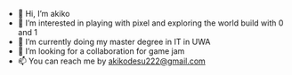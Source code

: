 - 👋 Hi, I’m akiko
- 👀 I’m interested in playing with pixel and exploring the world build with 0 and 1
- 🌱 I’m currently doing my master degree in IT in UWA
- 💞️ I’m looking for a collaboration for game jam
- 📫 You can reach me by akikodesu222@gmail.com

<!---
akikodesu/akikodesu is a ✨ special ✨ repository because its `README.md` (this file) appears on your GitHub profile.
You can click the Preview link to take a look at your changes.
--->
